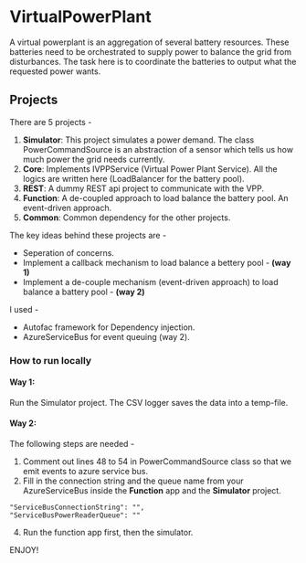 # VirtualPowerPlant
A virtual powerplant is an aggregation of several battery resources. These batteries need to be orchestrated to supply power to balance the grid from disturbances. The task here is to coordinate the batteries to output what the requested power wants.

## Projects
There are 5 projects - 
1. **Simulator**: This project simulates a power demand. The class PowerCommandSource is an abstraction of a sensor which tells us how much power the grid needs currently.
2. **Core**: Implements IVPPService (Virtual Power Plant Service). All the logics are written here (LoadBalancer for the battery pool).
3. **REST**: A dummy REST api project to communicate with the VPP.
4. **Function**: A de-coupled approach to load balance the battery pool. An event-driven approach.  
5. **Common**: Common dependency for the other projects.

The key ideas behind these projects are -
* Seperation of concerns.
* Implement a callback mechanism to load balance a bettery pool - **(way 1)**
* Implement a de-couple mechanism (event-driven approach) to load balance a battery pool - **(way 2)**

I used -
* Autofac framework for Dependency injection.
* AzureServiceBus for event queuing (way 2).

### How to run locally
#### Way 1:
Run the Simulator project. The CSV logger saves the data into a temp-file.

#### Way 2: 
The following steps are needed - 
1. Comment out lines 48 to 54 in PowerCommandSource class so that we emit events to azure service bus.
2. Fill in the connection string and the queue name from your AzureServiceBus inside the **Function** app and the **Simulator** project.
``` 
"ServiceBusConnectionString": "",
"ServiceBusPowerReaderQueue": ""
``` 
4. Run the function app first, then the simulator.

ENJOY! 
